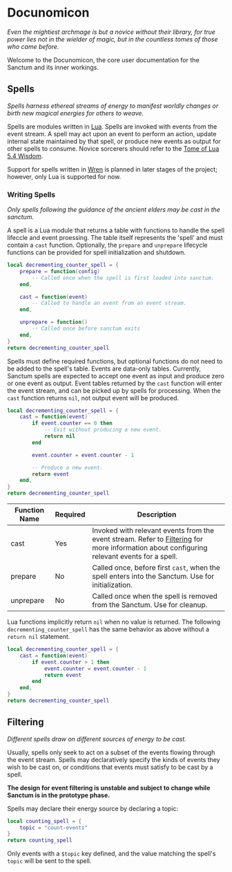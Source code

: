 # Docunomicon

*Even the mightiest archmage is but a novice without their library, for true power lies not in the wielder of magic, but in
the countless tomes of those who came before.*

Welcome to the Docunomicon, the core user documentation for the Sanctum and its inner workings.


## Spells

*Spells harness ethereal streams of energy to manifest worldly changes or birth new magical energies for others to weave.*

Spells are modules written in [Lua][LUA-LANG]. Spells are invoked with events from the event stream. A spell may act upon an event
to perform an action, update internal state maintained by that spell, or produce new events as output for other spells to consume.
Novice sorcerers should refer to the [Tome of Lua 5.4 Wisdom][LUA-MANUAL].

[LUA-LANG]: https://www.lua.org/download.html
[LUA-MANUAL]: https://www.lua.org/manual/5.4/manual.html

Support for spells written in [Wren][WREN-LANG] is planned in later stages of the project; however, only Lua is supported for now.

[WREN-LANG]: https://github.com/wren-lang/wren


### Writing Spells

*Only spells following the guidance of the ancient elders may be cast in the sanctum.*

A spell is a Lua module that returns a table with functions to handle the spell lifeccle and event proessing. The
table itself represents the 'spell' and must contain a `cast` function. Optionally, the `prepare` and `unprepare`
lifecycle functions can be provided for spell initialization and shutdown.

```lua
local decrementing_counter_spell = {
    prepare = function(config)
        -- Called once when the spell is first loaded into sanctum.
    end,

    cast = function(event)
        -- Called to handle an event from an event stream.
    end,

    unprepare = function()
        -- Called once before sanctum exits
    end,
}
return decrementing_counter_spell
```

Spells must define required functions, but optional functions do not need to be added to the spell's table. Events
are data-only tables. Currently, Sanctum spells are expected to accept one event as input and produce zero or one
event as output. Event tables returned by the `cast` function will enter the event stream, and can be picked up
by spells for processing. When the `cast` function returns `nil`, not output event will be produced.

```lua
local decrementing_counter_spell = {
    cast = function(event)
        if event.counter == 0 then
            -- Exit without producing a new event.
            return nil
        end

        event.counter = event.counter - 1

        -- Produce a new event.
        return event
    end,
}
return decrementing_counter_spell
```

| Function Name  | Required | Description |
|----------------|----------|-------------|
| cast           | Yes      | Invoked with relevant events from the event stream. Refer to [Filtering](#filtering) for more information about configuring relevant events for a spell. |
| prepare        | No       | Called once, before first `cast`, when the spell enters into the Sanctum. Use for initialization. |
| unprepare      | No       | Called once when the spell is removed from the Sanctum. Use for cleanup. |

Lua functions implicitly return `nil` when no value is returned. The following `decrementing_counter_spell`
has the same behavior as above without a `return nil` statement.

```lua
local decrementing_counter_spell = {
    cast = function(event)
        if event.counter > 1 then
            event.counter = event.counter - 1
            return event
        end
    end,
}
return decrementing_counter_spell
```

## Filtering

*Different spells draw on different sources of energy to be cast.*

Usually, spells only seek to act on a subset of the events flowing through the event stream. Spells may declaratively
specify the kinds of events they wish to be cast on, or conditions that events must satisfy to be cast by a spell.

**The design for event filtering is unstable and subject to change while Sanctum is in the prototype phase.**

Spells may declare their energy source by declaring a topic:

```lua
local counting_spell = {
    topic = "count-events"
}
return counting_spell
```

Only events with a `$topic` key defined, and the value matching the spell's `topic` will be sent to the spell.
